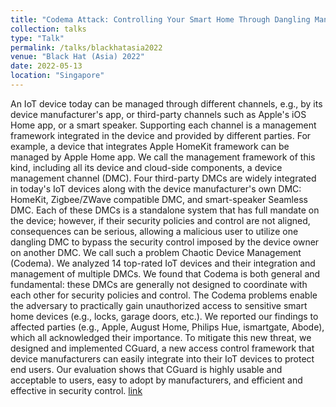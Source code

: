 ```yaml
---
title: "Codema Attack: Controlling Your Smart Home Through Dangling Management Channels"
collection: talks
type: "Talk"
permalink: /talks/blackhatasia2022
venue: "Black Hat (Asia) 2022"
date: 2022-05-13
location: "Singapore"
---
```


An IoT device today can be managed through different channels, e.g., by its device manufacturer's app, or third-party channels such as Apple's iOS Home app, or a smart speaker. Supporting each channel is a management framework integrated in the device and provided by different parties. For example, a device that integrates Apple HomeKit framework can be managed by Apple Home app. We call the management framework of this kind, including all its device and cloud-side components, a device management channel (DMC). Four third-party DMCs are widely integrated in today's IoT devices along with the device manufacturer's own DMC: HomeKit, Zigbee/ZWave compatible DMC, and smart-speaker Seamless DMC. Each of these DMCs is a standalone system that has full mandate on the device; however, if their security policies and control are not aligned, consequences can be serious, allowing a malicious user to utilize one dangling DMC to bypass the security control imposed by the device owner on another DMC. We call such a problem Chaotic Device Management (Codema). We analyzed 14 top-rated IoT devices and their integration and management of multiple DMCs. We found that Codema is both general and fundamental: these DMCs are generally not designed to coordinate with each other for security policies and control. The Codema problems enable the adversary to practically gain unauthorized access to sensitive smart home devices (e.g., locks, garage doors, etc.). We reported our findings to affected parties (e.g., Apple, August Home, Philips Hue, ismartgate, Abode), which all acknowledged their importance. To mitigate this new threat, we designed and implemented CGuard, a new access control framework that device manufacturers can easily integrate into their IoT devices to protect end users. Our evaluation shows that CGuard is highly usable and acceptable to users, easy to adopt by manufacturers, and efficient and effective in security control. [link](https://www.blackhat.com/asia-22/briefings/schedule/index.html#codema-attack-controlling-your-smart-home-through-dangling-management-channels-26064)



